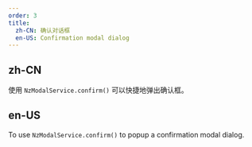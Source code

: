 ```yaml
---
order: 3
title:
  zh-CN: 确认对话框
  en-US: Confirmation modal dialog
---
```


## zh-CN

使用 `NzModalService.confirm()` 可以快捷地弹出确认框。

## en-US

To use `NzModalService.confirm()` to popup a confirmation modal dialog.
